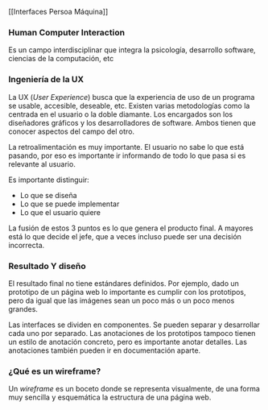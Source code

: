 [[Interfaces Persoa Máquina]]

### Human Computer Interaction
Es un campo interdisciplinar que integra la psicología, desarrollo software, ciencias de la computación, etc

### Ingeniería de la UX
La UX (*User Experience*) busca que la experiencia de uso de un programa se usable, accesible, deseable, etc. Existen varias metodologías como la centrada en el usuario o la doble diamante. Los encargados son los diseñadores gráficos y los desarrolladores de software. Ambos tienen que conocer aspectos del campo del otro.

La retroalimentación es muy importante. El usuario no sabe lo que está pasando, por eso es importante ir informando de todo lo que pasa si es relevante al usuario. 

Es importante distinguir:
+ Lo que se diseña
+ Lo que se puede implementar
+ Lo que el usuario quiere

La fusión de estos 3 puntos es lo que genera el producto final. A mayores está lo que decide el jefe, que a veces incluso puede ser una decisión incorrecta.

### Resultado Y diseño
El resultado final no tiene estándares definidos. Por ejemplo, dado un prototipo de un página web lo importante es cumplir con los prototipos, pero da igual que las imágenes sean un poco más o un poco menos grandes.

Las interfaces se dividen en componentes. Se pueden separar y desarrollar cada uno por separado. Las anotaciones de los prototipos tampoco tienen un estilo de anotación concreto, pero es importante anotar detalles. Las anotaciones también pueden ir en documentación aparte.

### ¿Qué es un wireframe?
Un *wireframe* es un boceto donde se representa visualmente, de una forma muy sencilla y esquemática la estructura de una página web.

